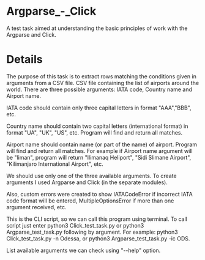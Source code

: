 # Argparse_-_Click
A test task aimed at understanding the basic principles of work with the 
Argparse and Click.

# Details
The purpose of this task is to extract rows matching the conditions given in
arguments from a CSV file. CSV file containing the list of airports around the
world. There are three possible arguments: IATA code, Country name and Airport
name. 

IATA code should contain only three capital letters in format "AAA","BBB", etc. 

Country name should contain two capital letters (international format) 
in format "UA", "UK", "US", etc. Program will find and return all matches. 

Airport name should contain name (or part of the name) of airport. Program will 
find and return all matches. For example if Airport name argument will be 
"liman", program will return "Ilimanaq Heliport", "Sidi Slimane Airport", 
"Kilimanjaro International Airport", etc.

We should use only one of the three available arguments. To create 
arguments I used Argparse and Click (in the separate modules).

Also, custom errors were created to show IATACodeError if incorrect IATA code 
format will be entered, MultipleOptionsError if more than one argument 
received, etc.

This is the CLI script, so we can call this program using terminal.
To call script just enter python3 Click_test_task.py or 
python3 Argparse_test_task.py following by argument. 
For example: python3 Click_test_task.py -n Odessa, 
or python3 Argparse_test_task.py -ic ODS.

List available arguments we can check using "--help" option.
